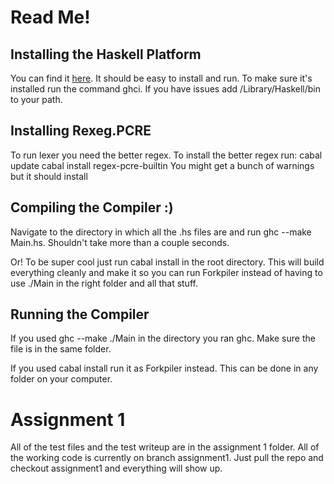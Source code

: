 # Read Me!

## Installing the Haskell Platform
You can find it [here](http://www.haskell.org/platform/).
It should be easy to install and run. To make sure it's installed run the command ghci. If you have issues add /Library/Haskell/bin to your path. 

## Installing Rexeg.PCRE
To run lexer you need the better regex. To install the better regex run: 
	cabal update
	cabal install regex-pcre-builtin
You might get a bunch of warnings but it should install

## Compiling the Compiler :)
Navigate to the directory in which all the .hs files are and run ghc --make Main.hs. Shouldn't take more than a couple seconds.

Or! To be super cool just run cabal install in the root directory. This
will build everything cleanly and make it so you can run Forkpiler <filename>
instead of having to use ./Main in the right folder and all that stuff.

## Running the Compiler
If you used ghc --make ./Main <file to compile> in the directory you ran ghc. Make sure the file is in the same folder.

If you used cabal install run it as Forkpiler <file to compiler> instead. This
can be done in any folder on your computer. 

# Assignment 1
All of the test files and the test writeup are in the assignment 1 folder. All of the working code is currently on branch assignment1. Just pull the repo and checkout assignment1 and everything will show up.
